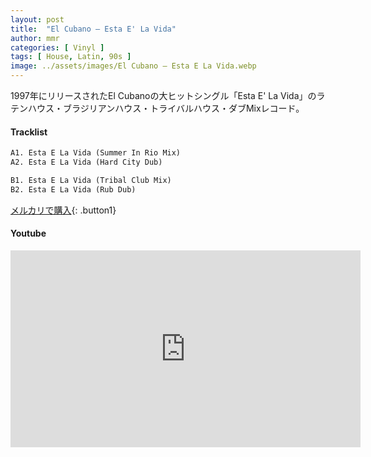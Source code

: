 ```yaml
---
layout: post
title:  "El Cubano – Esta E' La Vida"
author: mmr
categories: [ Vinyl ]
tags: [ House, Latin, 90s ]
image: ../assets/images/El Cubano – Esta E La Vida.webp
---
```


1997年にリリースされたEl Cubanoの大ヒットシングル「Esta E' La Vida」のラテンハウス・ブラジリアンハウス・トライバルハウス・ダブMixレコード。

#### Tracklist
```md
A1. Esta E La Vida (Summer In Rio Mix)
A2. Esta E La Vida (Hard City Dub)

B1. Esta E La Vida (Tribal Club Mix)
B2. Esta E La Vida (Rub Dub)
```

[メルカリで購入](https://jp.mercari.com/item/m21721145663?afid=6142608987){: .button1}

#### Youtube
<iframe width="560" height="315" src="https://www.youtube.com/embed/vzN1M9QrDGM?si=SxaG_F1aT5bKijR-" title="YouTube video player" frameborder="0" allow="accelerometer; autoplay; clipboard-write; encrypted-media; gyroscope; picture-in-picture; web-share" referrerpolicy="strict-origin-when-cross-origin" allowfullscreen></iframe>